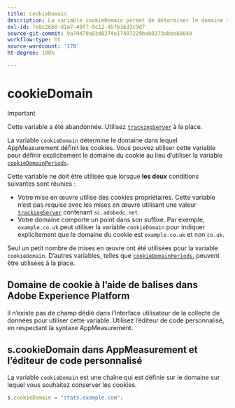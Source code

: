 ```yaml
---
title: cookieDomain
description: La variable cookieDomain permet de déterminer le domaine sur lequel les cookies doivent être définis.
exl-id: 7e8c26b8-d1a7-49f7-9c12-45fb1633c9d7
source-git-commit: 9a70d79a83d8274e17407229bab0273abbe80649
workflow-type: ht
source-wordcount: '178'
ht-degree: 100%

---
```


# cookieDomain

>[!IMPORTANT]
>
>Cette variable a été abandonnée. Utilisez [`trackingServer`](trackingserver.md) à la place.

La variable `cookieDomain` détermine le domaine dans lequel AppMeasurement définit les cookies. Vous pouvez utiliser cette variable pour définir explicitement le domaine du cookie au lieu d’utiliser la variable [`cookieDomainPeriods`](cookiedomainperiods.md).

Cette variable ne doit être utilisée que lorsque **les deux** conditions suivantes sont réunies :

* Votre mise en œuvre utilise des cookies propriétaires. Cette variable n’est pas requise avec les mises en œuvre utilisant une valeur [`trackingServer`](trackingserver.md) contenant `sc.adobedc.net`.
* Votre domaine comporte un point dans son suffixe. Par exemple, `example.co.uk` peut utiliser la variable `cookieDomain` pour indiquer explicitement que le domaine du cookie est `example.co.uk` et non `co.uk`.

Seul un petit nombre de mises en œuvre ont été utilisées pour la variable `cookieDomain`. D’autres variables, telles que [`cookieDomainPeriods`](cookiedomainperiods.md), peuvent être utilisées à la place.

## Domaine de cookie à l’aide de balises dans Adobe Experience Platform

Il n’existe pas de champ dédié dans l’interface utilisateur de la collecte de données pour utiliser cette variable. Utilisez l’éditeur de code personnalisé, en respectant la syntaxe AppMeasurement.

## s.cookieDomain dans AppMeasurement et l’éditeur de code personnalisé

La variable `cookieDomain` est une chaîne qui est définie sur le domaine sur lequel vous souhaitez conserver les cookies.

```js
s.cookieDomain = "stats.example.com";
```
